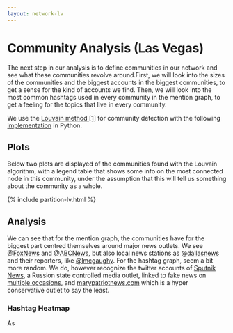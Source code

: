 ```yaml
---
layout: network-lv
---
```


# Community Analysis (Las Vegas)

The next step in our analysis is to define communities in our network and
see what these communities revolve around.First, we will look into the
sizes of the communities and the biggest accounts in the biggest communities,
to get a sense for the kind of accounts we find.
Then, we will look into the most common hashtags used in every community in
the mention graph, to get a feeling for the topics that live in every community.

We use the [Louvain method \[1\]](references) for community detection with
the following [implementation](https://github.com/taynaud/python-louvain) in
Python.

## Plots

Below two plots are displayed of the communities found with the Louvain
algorithm, with a legend table that shows some info on the most connected
node in this community, under the assumption that this will tell us something
about the community as a whole.



{% include partition-lv.html %}

## Analysis
We can see that for the mention graph, the communities have for the biggest part
centred themselves around major news outlets. We see
[@FoxNews](https://www.twitter.com/FoxNews)
and [@ABCNews](https://www.twitter.com/ABCNews),
but also local news stations as
[@dallasnews](https://www.twitter.com/dallasnews) and their reporters, like
[@lmcgaughy](https://www.twitter.com/lmcgaughy). For the hashtag graph, seem a bit more random.
We do, however recognize the twitter accounts of
[Sputnik News](https://www.twitter.com/SputnikInt), a Russion state
controlled media outlet, linked to fake news on
[multiple occasions](https://en.wikipedia.org/wiki/Fake_news_website), and
[marypatriotnews.com](https://www.twitter.com/marypatriotnews)
which is a hyper conservative outlet to say the least.

### Hashtag Heatmap

As
